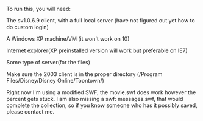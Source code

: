 To run this, you will need:

The sv1.0.6.9 client, with a full local server (have not figured out yet how to do custom login)

A Windows XP machine/VM (it won't work on 10)

Internet explorer(XP preinstalled version will work but preferable on IE7)

Some type of server(for the files)

Make sure the 2003 client is in the proper directory (/Program Files/Disney/Disney Online/Toontown/)

Right now I'm using a modified SWF, the movie.swf does work however the percent gets stuck. I am also missing a swf: messages.swf, that would complete the collection, so if you know someone who has it possibly saved, please contact me.
